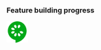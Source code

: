 ### Feature building progress
<a href="https://wegofoods-customer-api.herokuapp.com/health/cucumber_report">
  <img src="cucumber.png" alt="Cucumber Features" width="50" height="50"/>
</a>

